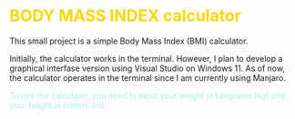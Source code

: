 # <span style="color:#FFD700"> BODY MASS INDEX calculator </span>

This small project is a simple Body Mass Index (BMI) calculator.

Initially, the calculator works in the terminal. However, I plan to develop a graphical interfase version using Visual Studio on Windows 11. As of now, the calculator operates in the terminal since I am currently using Manjaro.

<span style="color:#AFEEEE"> To use the calculator, you need to input your weight in kilograms (kg) and your height in meters (m). </span>
